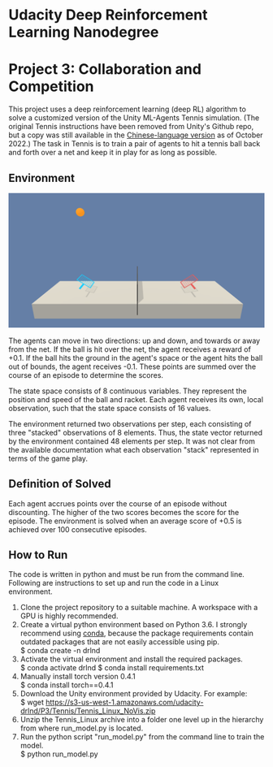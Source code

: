# Udacity Deep Reinforcement Learning Nanodegree
# Project 3: Collaboration and Competition

This project uses a deep reinforcement learning (deep RL) algorithm to solve a customized version of the Unity ML-Agents Tennis simulation. (The original Tennis instructions have been removed from Unity's Github repo, but a copy was still available in the [Chinese-language version](https://github.com/Unity-Technologies/ml-agents/blob/d34f3cd6ee078782b22341e4ceb958359069ab60/docs/localized/zh-CN/docs/Learning-Environment-Examples.md#tennis) as of October 2022.) The task in Tennis is to train a pair of agents to hit a tennis ball back and forth over a net and keep it in play for as long as possible.

## Environment

![](tennis.png)

The agents can move in two directions: up and down, and towards or away from the net. If the ball is hit over the net, the agent receives a reward of +0.1. If the ball hits the ground in the agent's space or the agent hits the ball out of bounds, the agent receives -0.1. These points are summed over the course of an episode to determine the scores.

The state space consists of 8 continuous variables. They represent the position and speed of the ball and racket. Each agent receives its own, local observation, such that the state space consists of 16 values. 

The environment returned two observations per step, each consisting of three "stacked" observations of 8 elements. Thus, the state vector returned by the environment contained 48 elements per step. It was not clear from the available documentation what each observation "stack" represented in terms of the game play.

## Definition of Solved

Each agent accrues points over the course of an episode without discounting. The higher of the two scores becomes the score for the episode. The environment is solved when an average score of +0.5 is achieved over 100 consecutive episodes. 

## How to Run

The code is written in python and must be run from the command line.
Following are instructions to set up and run the code in a Linux environment. 

1. Clone the project repository to a suitable machine. A workspace with a GPU is highly recommended. 
2. Create a virtual python environment based on Python 3.6. I strongly recommend using [conda](https://docs.conda.io/en/latest/miniconda.html), because the package requirements contain outdated packages that are not easily accessible using pip.  
    $ conda create -n drlnd
3. Activate the virtual environment and install the required packages.  
    $ conda activate drlnd
    $ conda install requirements.txt
4. Manually install torch version 0.4.1  
    $ conda install torch==0.4.1
5. Download the Unity environment provided by Udacity. For example:  
    $ wget https://s3-us-west-1.amazonaws.com/udacity-drlnd/P3/Tennis/Tennis_Linux_NoVis.zip
6. Unzip the Tennis_Linux archive into a folder one level up in the hierarchy from where run_model.py is located.
7. Run the python script "run_model.py" from the command line to train the model.  
    $ python run_model.py

